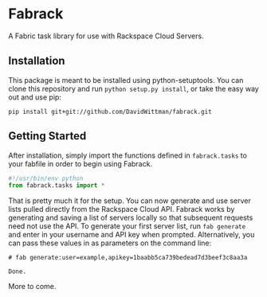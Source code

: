 # Fabrack
A Fabric task library for use with Rackspace Cloud Servers.

## Installation
This package is meant to be installed using python-setuptools. You can clone this repository and run `python setup.py install`, or take the easy way out and use pip:

`pip install git+git://github.com/DavidWittman/fabrack.git`

## Getting Started
After installation, simply import the functions defined in `fabrack.tasks` to your fabfile in order to begin using Fabrack.

``` python
#!/usr/bin/env python
from fabrack.tasks import *
```

That is pretty much it for the setup. You can now generate and use server lists pulled directly from the Rackspace Cloud API. Fabrack works by generating and saving a list of servers locally so that subsequent requests need not use the API. To generate your first server list, run `fab generate` and enter in your username and API key when prompted. Alternatively, you can pass these values in as parameters on the command line:

```
# fab generate:user=example,apikey=1baabb5ca739bedead7d3beef3c8aa3a

Done.
```

More to come.
